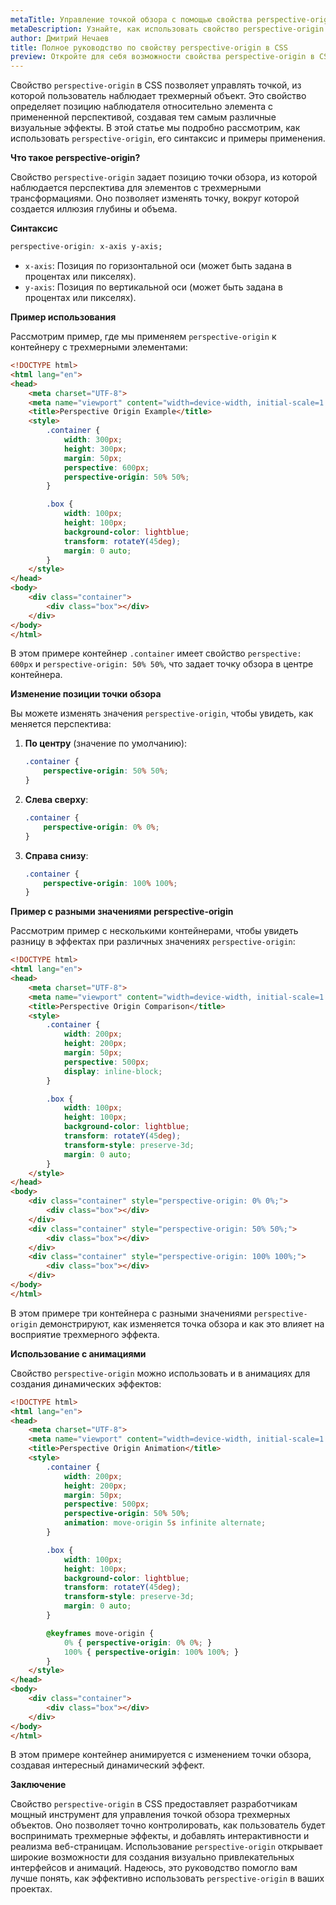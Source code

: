 ```yaml
---
metaTitle: Управление точкой обзора с помощью свойства perspective-origin в CSS
metaDescription: Узнайте, как использовать свойство perspective-origin в CSS для определения позиции смотрящего по отношению к 3D-объекту. Полное руководство с примерами.
author: Дмитрий Нечаев
title: Полное руководство по свойству perspective-origin в CSS
preview: Откройте для себя возможности свойства perspective-origin в CSS и научитесь управлять точкой обзора для 3D-объектов. Примеры и советы по применению.
---
```


Свойство `perspective-origin` в CSS позволяет управлять точкой, из которой пользователь наблюдает трехмерный объект. Это свойство определяет позицию наблюдателя относительно элемента с примененной перспективой, создавая тем самым различные визуальные эффекты. В этой статье мы подробно рассмотрим, как использовать `perspective-origin`, его синтаксис и примеры применения.

**Что такое perspective-origin?**

Свойство `perspective-origin` задает позицию точки обзора, из которой наблюдается перспектива для элементов с трехмерными трансформациями. Оно позволяет изменять точку, вокруг которой создается иллюзия глубины и объема.

**Синтаксис**

```css
perspective-origin: x-axis y-axis;
```

- `x-axis`: Позиция по горизонтальной оси (может быть задана в процентах или пикселях).
- `y-axis`: Позиция по вертикальной оси (может быть задана в процентах или пикселях).

**Пример использования**

Рассмотрим пример, где мы применяем `perspective-origin` к контейнеру с трехмерными элементами:

```html
<!DOCTYPE html>
<html lang="en">
<head>
    <meta charset="UTF-8">
    <meta name="viewport" content="width=device-width, initial-scale=1.0">
    <title>Perspective Origin Example</title>
    <style>
        .container {
            width: 300px;
            height: 300px;
            margin: 50px;
            perspective: 600px;
            perspective-origin: 50% 50%;
        }

        .box {
            width: 100px;
            height: 100px;
            background-color: lightblue;
            transform: rotateY(45deg);
            margin: 0 auto;
        }
    </style>
</head>
<body>
    <div class="container">
        <div class="box"></div>
    </div>
</body>
</html>
```

В этом примере контейнер `.container` имеет свойство `perspective: 600px` и `perspective-origin: 50% 50%`, что задает точку обзора в центре контейнера.

**Изменение позиции точки обзора**

Вы можете изменять значения `perspective-origin`, чтобы увидеть, как меняется перспектива:

1. **По центру** (значение по умолчанию):
   ```css
   .container {
       perspective-origin: 50% 50%;
   }
   ```

2. **Слева сверху**:
   ```css
   .container {
       perspective-origin: 0% 0%;
   }
   ```

3. **Справа снизу**:
   ```css
   .container {
       perspective-origin: 100% 100%;
   }
   ```

**Пример с разными значениями perspective-origin**

Рассмотрим пример с несколькими контейнерами, чтобы увидеть разницу в эффектах при различных значениях `perspective-origin`:

```html
<!DOCTYPE html>
<html lang="en">
<head>
    <meta charset="UTF-8">
    <meta name="viewport" content="width=device-width, initial-scale=1.0">
    <title>Perspective Origin Comparison</title>
    <style>
        .container {
            width: 200px;
            height: 200px;
            margin: 50px;
            perspective: 500px;
            display: inline-block;
        }

        .box {
            width: 100px;
            height: 100px;
            background-color: lightblue;
            transform: rotateY(45deg);
            transform-style: preserve-3d;
            margin: 0 auto;
        }
    </style>
</head>
<body>
    <div class="container" style="perspective-origin: 0% 0%;">
        <div class="box"></div>
    </div>
    <div class="container" style="perspective-origin: 50% 50%;">
        <div class="box"></div>
    </div>
    <div class="container" style="perspective-origin: 100% 100%;">
        <div class="box"></div>
    </div>
</body>
</html>
```

В этом примере три контейнера с разными значениями `perspective-origin` демонстрируют, как изменяется точка обзора и как это влияет на восприятие трехмерного эффекта.

**Использование с анимациями**

Свойство `perspective-origin` можно использовать и в анимациях для создания динамических эффектов:

```html
<!DOCTYPE html>
<html lang="en">
<head>
    <meta charset="UTF-8">
    <meta name="viewport" content="width=device-width, initial-scale=1.0">
    <title>Perspective Origin Animation</title>
    <style>
        .container {
            width: 200px;
            height: 200px;
            margin: 50px;
            perspective: 500px;
            perspective-origin: 50% 50%;
            animation: move-origin 5s infinite alternate;
        }

        .box {
            width: 100px;
            height: 100px;
            background-color: lightblue;
            transform: rotateY(45deg);
            transform-style: preserve-3d;
            margin: 0 auto;
        }

        @keyframes move-origin {
            0% { perspective-origin: 0% 0%; }
            100% { perspective-origin: 100% 100%; }
        }
    </style>
</head>
<body>
    <div class="container">
        <div class="box"></div>
    </div>
</body>
</html>
```

В этом примере контейнер анимируется с изменением точки обзора, создавая интересный динамический эффект.

**Заключение**

Свойство `perspective-origin` в CSS предоставляет разработчикам мощный инструмент для управления точкой обзора трехмерных объектов. Оно позволяет точно контролировать, как пользователь будет воспринимать трехмерные эффекты, и добавлять интерактивности и реализма веб-страницам. Использование `perspective-origin` открывает широкие возможности для создания визуально привлекательных интерфейсов и анимаций. Надеюсь, это руководство помогло вам лучше понять, как эффективно использовать `perspective-origin` в ваших проектах.